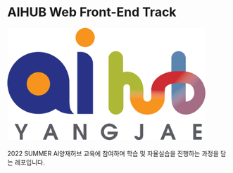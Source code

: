 # AIHUB Web Front-End Track
<img src='img.png' width=450>
<br><br>
2022 SUMMER AI양재허브 교육에 참여하며 학습 및 자율실습을 진행하는 과정을 담는 레포입니다.
